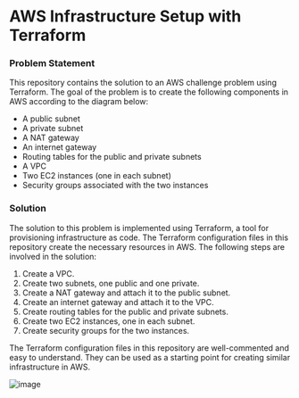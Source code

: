 # AWS Infrastructure Setup with Terraform

### Problem Statement

This repository contains the solution to an AWS challenge problem using Terraform. The goal of the problem is to create the following components in AWS according to the diagram below:

<ul>
<li>A public subnet</li>
<li>A private subnet</li>
<li>A NAT gateway</li>
<li>An internet gateway</li>
<li>Routing tables for the public and private subnets</li>
<li>A VPC</li>
<li>Two EC2 instances (one in each subnet)</li>
<li>Security groups associated with the two instances</li>
</ul>

### Solution

The solution to this problem is implemented using Terraform, a tool for provisioning infrastructure as code. The Terraform configuration files in this repository create the necessary resources in AWS. The following steps are involved in the solution:
<ol>
<li>Create a VPC.</li>
<li>Create two subnets, one public and one private.</li>
<li>Create a NAT gateway and attach it to the public subnet.</li>
<li>Create an internet gateway and attach it to the VPC.</li>
<li>Create routing tables for the public and private subnets.</li>
<li>Create two EC2 instances, one in each subnet.</li>
<li>Create security groups for the two instances.</li>
</ol>
The Terraform configuration files in this repository are well-commented and easy to understand. They can be used as a starting point for creating similar infrastructure in AWS.



![image](https://github.com/andrew-anter/terraform-lab2/assets/56892364/ecdaa6e9-d193-41ba-a056-85f62e0b909f)
